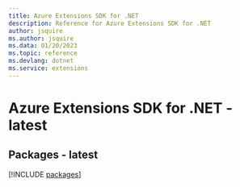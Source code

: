 ```yaml
---
title: Azure Extensions SDK for .NET
description: Reference for Azure Extensions SDK for .NET
author: jsquire
ms.author: jsquire
ms.data: 01/20/2023
ms.topic: reference
ms.devlang: dotnet
ms.service: extensions
---
```

# Azure Extensions SDK for .NET - latest
## Packages - latest
[!INCLUDE [packages](extensions-index.md)]